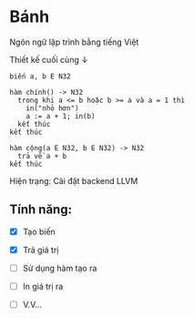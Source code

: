 # Bánh

Ngôn ngữ lập trình bằng tiếng Việt

Thiết kế cuối cùng ↓

```banh
biến a, b E N32

hàm chính() -> N32
  trong khi a <= b hoặc b >= a và a = 1 thì
    in("nhỏ hơn")
    a := a + 1; in(b)
  kết thúc
kết thúc

hàm cộng(a E N32, b E N32) -> N32
  trả về a + b
kết thúc
```

Hiện trạng: Cài đặt backend LLVM

## Tính năng:
  
- [x] Tạo biến
  
- [x] Trả giá trị
  
- [ ] Sử dụng hàm tạo ra
  
- [ ] In giá trị ra
  
- [ ] V.V...
